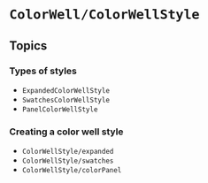 # ``ColorWell/ColorWellStyle``

## Topics

### Types of styles

- ``ExpandedColorWellStyle``
- ``SwatchesColorWellStyle``
- ``PanelColorWellStyle``

### Creating a color well style

- ``ColorWellStyle/expanded``
- ``ColorWellStyle/swatches``
- ``ColorWellStyle/colorPanel``
